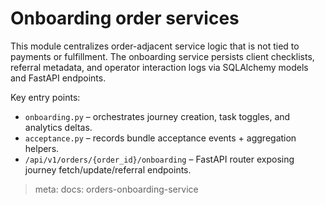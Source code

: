# Onboarding order services

This module centralizes order-adjacent service logic that is not tied to payments or fulfillment. The onboarding service persists client checklists, referral metadata, and operator interaction logs via SQLAlchemy models and FastAPI endpoints.

Key entry points:

- `onboarding.py` – orchestrates journey creation, task toggles, and analytics deltas.
- `acceptance.py` – records bundle acceptance events + aggregation helpers.
- `/api/v1/orders/{order_id}/onboarding` – FastAPI router exposing journey fetch/update/referral endpoints.

> meta: docs: orders-onboarding-service
